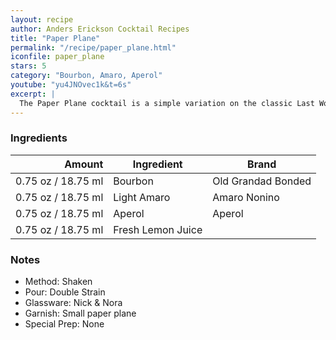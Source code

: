 ```yaml
---
layout: recipe
author: Anders Erickson Cocktail Recipes
title: "Paper Plane"
permalink: "/recipe/paper_plane.html"
iconfile: paper_plane
stars: 5
category: "Bourbon, Amaro, Aperol"
youtube: "yu4JNOvec1k&t=6s"
excerpt: |
  The Paper Plane cocktail is a simple variation on the classic Last Word. And it may be the best bourbon drink you may not have tried yet.
---
```


### Ingredients

|  Amount | Ingredient        | Brand              |
| ------: | ----------------- | ------------------ |
| 0.75 oz / 18.75 ml | Bourbon           | Old Grandad Bonded |
| 0.75 oz / 18.75 ml | Light Amaro       | Amaro Nonino       |
| 0.75 oz / 18.75 ml | Aperol            | Aperol             |
| 0.75 oz / 18.75 ml | Fresh Lemon Juice |

### Notes

- Method: Shaken
- Pour: Double Strain
- Glassware: Nick & Nora
- Garnish: Small paper plane
- Special Prep: None
